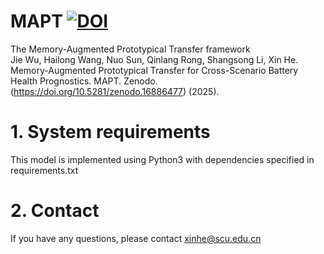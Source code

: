 # MAPT [![DOI](https://zenodo.org/badge/DOI/10.5281/zenodo.16886477.svg)](https://doi.org/10.5281/zenodo.16886477)
The Memory-Augmented Prototypical Transfer framework <br>
Jie Wu, Hailong Wang, Nuo Sun, Qinlang Rong, Shangsong Li, Xin He. Memory-Augmented Prototypical Transfer for Cross-Scenario Battery Health Prognostics. MAPT. Zenodo. (https://doi.org/10.5281/zenodo.16886477) (2025). <br>
# 1. System requirements
This model is implemented using Python3 with dependencies specified in requirements.txt<br>
# 2. Contact
If you have any questions, please contact xinhe@scu.edu.cn
